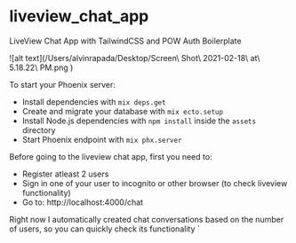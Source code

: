 # liveview_chat_app
LiveView Chat App with TailwindCSS and POW Auth Boilerplate 

![alt text](/Users/alvinrapada/Desktop/Screen\ Shot\ 2021-02-18\ at\ 5.18.22\ PM.png )

To start your Phoenix server:

  * Install dependencies with `mix deps.get`
  * Create and migrate your database with `mix ecto.setup`
  * Install Node.js dependencies with `npm install` inside the `assets` directory
  * Start Phoenix endpoint with `mix phx.server`

Before going to the liveview chat app, first you need to:

  * Register atleast 2 users 
  * Sign in one of your user to incognito or other browser (to check liveview functionality) 
  * Go to: http://localhost:4000/chat

Right now I automatically created chat conversations based on the number of users, 
so you can quickly check its functionality
`
